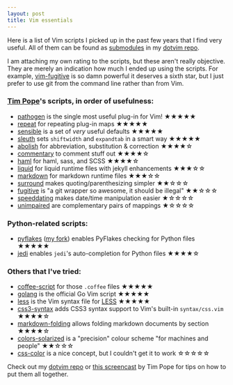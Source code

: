 ```yaml
---
layout: post
title: Vim essentials
---
```


Here is a list of Vim scripts I picked up in the past few years that I find
very useful. All of them can be found as [submodules][1] in my [dotvim
repo][2].

[1]: https://git-scm.com/book/en/Git-Tools-Submodules
[2]: https://git.io/mI3qWg

I am attaching my own rating to the scripts, but these aren't really objective.
They are merely an indication how much I ended up using the scripts. For
example, [vim-fugitive][T3] is so damn powerful it deserves a sixth star, but I
just prefer to use git from the command line rather than from Vim.

### [Tim Pope][3]'s scripts, in order of usefulness:

[3]: https://tpo.pe/

* [pathogen][T0] is the single most useful plug-in for Vim! ★★★★★
* [repeat][T7] for repeating plug-in maps ★★★★★
* [sensible][T8] is a set of *very* useful defaults ★★★★★
* [sleuth][T9] sets `shiftwidth` and `expandtab` in a smart way ★★★★★
* [abolish][T1] for abbreviation, substitution & correction ★★★★☆
* [commentary][T2] to comment stuff out ★★★★☆
* [haml][T4] for haml, sass, and SCSS ★★★★☆
* [liquid][T5] for liquid runtime files with jekyll enhancements ★★★☆☆
* [markdown][T6] for markdown runtime files ★★★☆☆
* [surround][T11] makes quoting/parenthesizing simpler ★★☆☆☆
* [fugitive][T3] is "a git wrapper so awesome, it should be illegal" ★★☆☆☆
* [speeddating][T10] makes date/time manipulation easier ★☆☆☆☆
* [unimpaired][T12] are complementary pairs of mappings ★☆☆☆☆

[T0]: https://github.com/tpope/vim-pathogen
[T1]: https://github.com/tpope/vim-abolish
[T2]: https://github.com/tpope/vim-commentary
[T3]: https://github.com/tpope/vim-fugitive
[T4]: https://github.com/tpope/vim-haml
[T5]: https://github.com/tpope/vim-liquid
[T6]: https://github.com/tpope/vim-markdown
[T7]: https://github.com/tpope/vim-repeat
[T8]: https://github.com/tpope/vim-sensible
[T9]: https://github.com/tpope/vim-sleuth
[T10]: https://github.com/tpope/vim-speeddating
[T11]: https://github.com/tpope/vim-surround
[T12]: https://github.com/tpope/vim-unimpaired

### Python-related scripts:

* [pyflakes][S9] ([my fork][S10]) enables PyFlakes checking for Python files ★★★★★
* [jedi][S6] enables `jedi`'s auto-completion for Python files ★★★★☆


### Others that I've tried:

* [coffee-script][S1] for those `.coffee` files ★★★★★
* [golang][S5] is the official Go Vim script ★★★★★
* [less][S7] is the Vim syntax file for [LESS][4] ★★★★★
* [css3-syntax][S4] adds CSS3 syntax support to Vim's built-in `syntax/css.vim` ★★★★☆
* [markdown-folding][S8] allows folding markdown documents by section ★★★★☆
* [colors-solarized][S2] is a "precision" colour scheme "for machines and people" ★★☆☆☆
* [css-color][S3] is a nice concept, but I couldn't get it to work ☆☆☆☆☆

[S1]: https://github.com/kchmck/vim-coffee-script
[S2]: https://github.com/altercation/vim-colors-solarized
[S3]: https://github.com/skammer/vim-css-color
[S4]: https://github.com/hail2u/vim-css3-syntax
[S5]: https://github.com/jnwhiteh/vim-golang
[S6]: https://github.com/davidhalter/jedi-vim
[S7]: https://github.com/groenewege/vim-less
[S8]: https://github.com/nelstrom/vim-markdown-folding
[S9]: https://github.com/kevinw/pyflakes-vim
[S10]: https://github.com/attilaolah/pyflakes-vim

[4]: https://lesscss.org/

Check out my [dotvim repo][5] or [this screencast][6] by Tim Pope for tips on
how to put them all together.

[5]: https://github.com/attilaolah/dotvim
[6]: https://vimcasts.org/episodes/synchronizing-plugins-with-git-submodules-and-pathogen/
